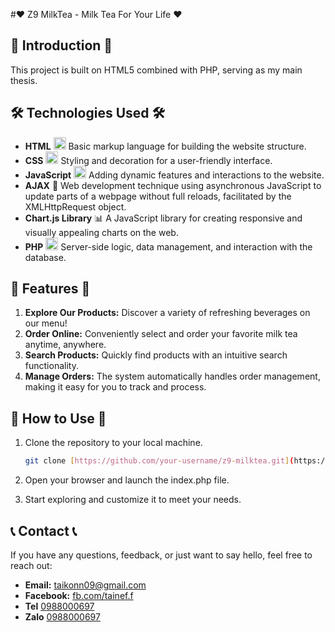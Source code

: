 #❤️ Z9 MilkTea - Milk Tea For Your Life ❤️

## 👀 Introduction 👀

This project is built on HTML5 combined with PHP, serving as my main thesis.

## 🛠️ Technologies Used 🛠️

- **HTML** <img src="https://www.w3.org/html/logo/downloads/HTML5_Logo_512.png" alt="HTML Icon" width="20" height="20" style="fill: #E44D26"/> Basic markup language for building the website structure.
- **CSS**  <img src="https://www.w3.org/Style/CSS/logos/standard-markup-css-logo.png" alt="CSS Icon" width="20" height="20" style="fill: #1572B6"/> Styling and decoration for a user-friendly interface.
- **JavaScript** <img src="https://www.svgviewer.dev/js-logo.svg" alt="JavaScript Icon" width="20" height="20" style="fill: #F7DF1E"/> Adding dynamic features and interactions to the website.
- **AJAX** 🔄 Web development technique using asynchronous JavaScript to update parts of a webpage without full reloads, facilitated by the XMLHttpRequest object.
- **Chart.js Library** 📊 A JavaScript library for creating responsive and visually appealing charts on the web.
- **PHP** <img src="https://www.php.net//images/logos/php-logo.svg" alt="PHP Icon" width="20" height="20"/>
 Server-side logic, data management, and interaction with the database.

## 🧐 Features 🧐

1. **Explore Our Products:** Discover a variety of refreshing beverages on our menu!
2. **Order Online:** Conveniently select and order your favorite milk tea anytime, anywhere.
3. **Search Products:** Quickly find products with an intuitive search functionality.
4. **Manage Orders:** The system automatically handles order management, making it easy for you to track and process.

## 🤔 How to Use 🤔

1. Clone the repository to your local machine.
   ```bash
   git clone [https://github.com/your-username/z9-milktea.git](https://github.com/taikonn902/z9MilkTea.git)
   
2. Open your browser and launch the index.php file.

3. Start exploring and customize it to meet your needs.

## 📞 Contact 📞

If you have any questions, feedback, or just want to say hello, feel free to reach out:

- **Email:** [taikonn09@gmail.com](mailto:taikonn09@gmail.com)
- **Facebook:** [fb.com/tainef.f](https://www.facebook.com/tainef.f)
- **Tel** [0988000697](tel:+0988000697)
- **Zalo** [0988000697](tel:+0988000697)
